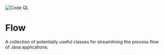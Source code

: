 ![Code QL](https://github.com/calledtoconstruct/flow/actions/workflows/codeql.yml/badge.svg)

# Flow

A collection of potentially useful classes for streamlining the process flow of Java applications.